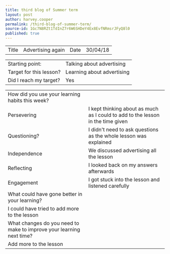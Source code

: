 ```yaml
---
title: third blog of Summer term
layout: post
author: harvey.cooper
permalink: /third-blog-of-summer-term/
source-id: 1Gc7N8RZt1TdInZ7r6W6SHDeY4Ex8EvfNRmsrJFyQ8l0
published: true
---
```

 

<table>
  <tr>
    <td>Title</td>
    <td>Advertising again</td>
    <td>Date</td>
    <td>30/04/18</td>
  </tr>
</table>


<table>
  <tr>
    <td>Starting point:</td>
    <td>Talking about advertising</td>
  </tr>
  <tr>
    <td>Target for this lesson?</td>
    <td>Learning about advertising</td>
  </tr>
  <tr>
    <td>Did I reach my target? </td>
    <td>Yes</td>
  </tr>
</table>


<table>
  <tr>
    <td>How did you use your learning habits this week?</td>
    <td></td>
  </tr>
  <tr>
    <td>Persevering</td>
    <td>I kept thinking about as much as I could to add to the lesson in the time given</td>
  </tr>
  <tr>
    <td>Questioning?</td>
    <td>I didn't need to ask questions as the whole lesson was explained</td>
  </tr>
  <tr>
    <td>Independence</td>
    <td>We discussed advertising all the lesson</td>
  </tr>
  <tr>
    <td>Reflecting</td>
    <td>I looked back on my answers afterwards</td>
  </tr>
  <tr>
    <td>Engagement</td>
    <td>I got stuck into the lesson and listened carefully</td>
  </tr>
  <tr>
    <td>What could have gone better in your learning?</td>
    <td></td>
  </tr>
  <tr>
    <td>I could have tried to add more to the lesson</td>
    <td></td>
  </tr>
  <tr>
    <td>What changes do you need to make to improve your learning next time?</td>
    <td></td>
  </tr>
  <tr>
    <td>Add more to the lesson









</td>
    <td></td>
  </tr>
</table>


